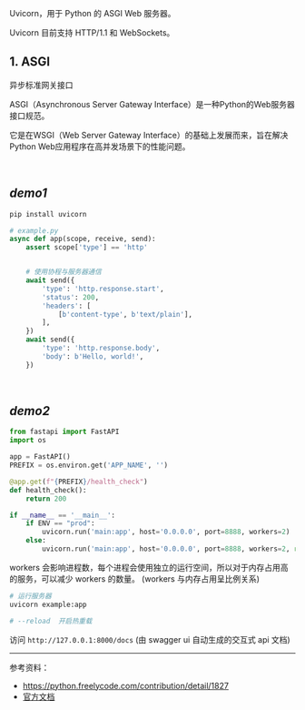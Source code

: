 Uvicorn，用于 Python 的 ASGI Web 服务器。

Uvicorn 目前支持 HTTP/1.1 和 WebSockets。

## 1. ASGI

异步标准网关接口

ASGI（Asynchronous Server Gateway Interface）是一种Python的Web服务器接口规范。

它是在WSGI（Web Server Gateway Interface）的基础上发展而来，旨在解决Python Web应用程序在高并发场景下的性能问题。


</br>

## _demo1_

```bash
pip install uvicorn
```

```python
# example.py
async def app(scope, receive, send):
    assert scope['type'] == 'http'


    # 使用协程与服务器通信
    await send({
        'type': 'http.response.start',
        'status': 200,
        'headers': [
            [b'content-type', b'text/plain'],
        ],
    })
    await send({
        'type': 'http.response.body',
        'body': b'Hello, world!',
    })
```

</br>

## _demo2_

```python
from fastapi import FastAPI
import os

app = FastAPI()
PREFIX = os.environ.get('APP_NAME', '')

@app.get(f"{PREFIX}/health_check")
def health_check():
    return 200

if __name__ == '__main__':
    if ENV == "prod":
        uvicorn.run('main:app', host='0.0.0.0', port=8888, workers=2)
    else:
        uvicorn.run('main:app', host='0.0.0.0', port=8888, workers=2, reload=True)
```

workers 会影响进程数，每个进程会使用独立的运行空间，所以对于内存占用高的服务，可以减少 workers 的数量。
(workers 与内存占用呈比例关系)

```bash
# 运行服务器
uvicorn example:app

# --reload  开启热重载
```

访问 `http://127.0.0.1:8000/docs` (由 swagger ui 自动生成的交互式 api 文档)



----------

参考资料：
- https://python.freelycode.com/contribution/detail/1827
- [官方文档](https://www.uvicorn.org/)